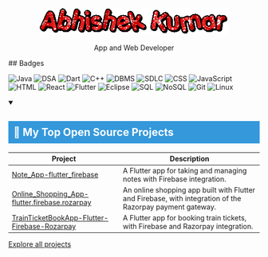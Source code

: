<div align="center">
  <img src="text.gif" alt="Open In Animation">
  <p>App and Web Developer</p>
</div>
## Badges

![Java](https://img.shields.io/badge/Java-007396?style=for-the-badge&logo=java&logoColor=white)
![DSA](https://img.shields.io/badge/DSA-FF4500?style=for-the-badge&color=FF4500)
![Dart](https://img.shields.io/badge/Dart-0175C2?style=for-the-badge&logo=dart&logoColor=white)
![C++](https://img.shields.io/badge/C++-00599C?style=for-the-badge&logo=c%2B%2B&logoColor=white)
![DBMS](https://img.shields.io/badge/DBMS-FF6F61?style=for-the-badge&color=FF6F61)
![SDLC](https://img.shields.io/badge/SDLC-6CBAD9?style=for-the-badge&color=6CBAD9)
![CSS](https://img.shields.io/badge/CSS-1572B6?style=for-the-badge&logo=css3&logoColor=white)
![JavaScript](https://img.shields.io/badge/JavaScript-F7DF1E?style=for-the-badge&logo=javascript&logoColor=black)
![HTML](https://img.shields.io/badge/HTML-E34F26?style=for-the-badge&logo=html5&logoColor=white)
![React](https://img.shields.io/badge/React-61DAFB?style=for-the-badge&logo=react&logoColor=white)
![Flutter](https://img.shields.io/badge/Flutter-02569B?style=for-the-badge&logo=flutter&logoColor=white)
![Eclipse](https://img.shields.io/badge/Eclipse-2C2255?style=for-the-badge&logo=eclipse&logoColor=white)
![SQL](https://img.shields.io/badge/SQL-003B57?style=for-the-badge&logo=postgresql&logoColor=white)
![NoSQL](https://img.shields.io/badge/NoSQL-4DB33D?style=for-the-badge&color=4DB33D)
![Git](https://img.shields.io/badge/Git-F05032?style=for-the-badge&logo=git&logoColor=white)
![Linux](https://img.shields.io/badge/Linux-3333CC?style=for-the-badge&logo=linux&logoColor=white)


<details open>
  <summary><h2 style="background-color: #3498db; color: #fff; padding: 10px;">📘 My Top Open Source Projects</h2></summary>

  | Project | Description |
  |---------|-------------|
  | [Note_App-flutter_firebase](https://github.com/ABHISHEKKUMAR89207/Note_App-flutter_firebase) | A Flutter app for taking and managing notes with Firebase integration. |
  | [Online_Shopping_App-flutter.firebase.rozarpay](https://github.com/ABHISHEKKUMAR89207/Online_Shopping_App-flutter.firebase.rozarpay) | An online shopping app built with Flutter and Firebase, with integration of the Razorpay payment gateway. |
  | [TrainTicketBookApp-Flutter-Firebase-Rozarpay](https://github.com/ABHISHEKKUMAR89207/TrainTicketBookApp-Flutter-Firebase-Rozarpay) | A Flutter app for booking train tickets, with Firebase and Razorpay integration. |
  <!-- Add more projects as needed -->

  [Explore all projects](https://github.com/ABHISHEKKUMAR89207?tab=repositories&sort=stargazers)
</details>



